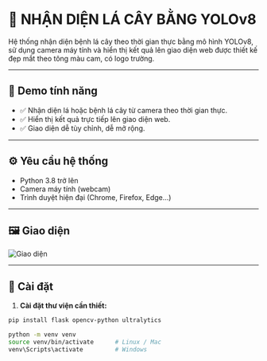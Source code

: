 # 🍃 NHẬN DIỆN LÁ CÂY BẰNG YOLOv8

Hệ thống nhận diện bệnh lá cây theo thời gian thực bằng mô hình YOLOv8, sử dụng camera máy tính và hiển thị kết quả lên giao diện web được thiết kế đẹp mắt theo tông màu cam, có logo trường.

---

## 📸 Demo tính năng

- ✅ Nhận diện lá hoặc bệnh lá cây từ camera theo thời gian thực.
- ✅ Hiển thị kết quả trực tiếp lên giao diện web.
- ✅ Giao diện dễ tùy chỉnh, dễ mở rộng.

---


## ⚙️ Yêu cầu hệ thống

- Python 3.8 trở lên
- Camera máy tính (webcam)
- Trình duyệt hiện đại (Chrome, Firefox, Edge...)

---  
## 🖼 Giao diện


![Giao diện](images/giaodien.png)

---

## 🔧 Cài đặt

1. **Cài đặt thư viện cần thiết:**

```bash
pip install flask opencv-python ultralytics

python -m venv venv
source venv/bin/activate      # Linux / Mac
venv\Scripts\activate         # Windows
